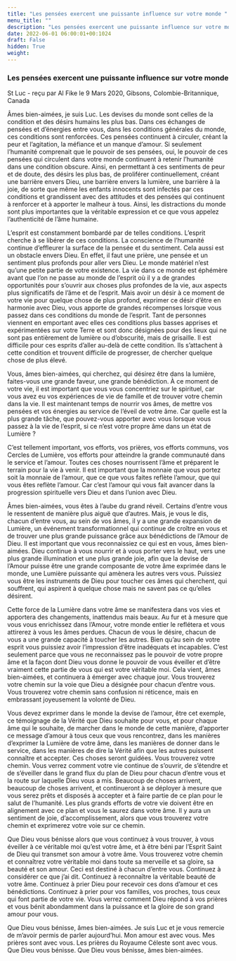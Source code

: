 ```yaml
---
title: "Les pensées exercent une puissante influence sur votre monde "
menu_title: ""
description: "Les pensées exercent une puissante influence sur votre monde "
date: 2022-06-01 06:00:01+00:1024
draft: False
hidden: True
weight:
---
```

### Les pensées exercent une puissante influence sur votre monde 

St Luc - reçu par Al Fike le 9 Mars 2020, Gibsons, Colombie-Britannique, Canada

Âmes bien-aimées, je suis Luc. Les devises du monde sont celles de la condition et des désirs humains les plus bas. Dans ces échanges de pensées et d’énergies entre vous, dans les conditions générales du monde, ces conditions sont renforcées. Ces pensées continuent à circuler, créant la peur et l’agitation, la méfiance et un manque d’amour. Si seulement l’humanité comprenait que le pouvoir de ses pensées, oui, le pouvoir de ces pensées qui circulent dans votre monde continuent à retenir l’humanité dans une condition obscure. Ainsi, en permettant à ces sentiments de peur et de doute, des désirs les plus bas, de proliférer continuellement, créant une barrière envers Dieu, une barrière envers la lumière, une barrière à la joie, de sorte que même les enfants innocents sont infectés par ces conditions et grandissent avec des attitudes et des pensées qui continuent à renforcer et à apporter le malheur à tous. Ainsi, les distractions du monde sont plus importantes que la véritable expression et ce que vous appelez l’authenticité de l’âme humaine.

L’esprit est constamment bombardé par de telles conditions. L’esprit cherche à se libérer de ces conditions. La conscience de l’humanité continue d’effleurer la surface de la pensée et du sentiment. Cela aussi est un obstacle envers Dieu. En effet, il faut une prière, une pensée et un sentiment plus profonds pour aller vers Dieu. Le monde matériel n’est qu’une petite partie de votre existence. La vie dans ce monde est éphémère avant que l’on ne passe au monde de l’esprit où il y a de grandes opportunités pour s’ouvrir aux choses plus profondes de la vie, aux aspects plus significatifs de l’âme et de l’esprit. Mais avoir un désir à ce moment de votre vie pour quelque chose de plus profond, exprimer ce désir d’être en harmonie avec Dieu, vous apporte de grandes récompenses lorsque vous passez dans ces conditions du monde de l’esprit. Tant de personnes viennent en emportant avec elles ces conditions plus basses apprises et expérimentées sur votre Terre et sont donc désignées pour des lieux qui ne sont pas entièrement de lumière ou d’obscurité, mais de grisaille. Il est difficile pour ces esprits d’aller au-delà de cette condition. Ils s’attachent à cette condition et trouvent difficile de progresser, de chercher quelque chose de plus élevé.

Vous, âmes bien-aimées, qui cherchez, qui désirez être dans la lumière, faites-vous une grande faveur, une grande bénédiction. À ce moment de votre vie, il est important que vous vous concentriez sur le spirituel, car vous avez eu vos expériences de vie de famille et de trouver votre chemin dans la vie. Il est maintenant temps de nourrir vos âmes, de mettre vos pensées et vos énergies au service de l’éveil de votre âme. Car quelle est la plus grande tâche, que pouvez-vous apporter avec vous lorsque vous passez à la vie de l’esprit, si ce n’est votre propre âme dans un état de Lumière ?

C’est tellement important, vos efforts, vos prières, vos efforts communs, vos Cercles de Lumière, vos efforts pour atteindre la grande communauté dans le service et l’amour. Toutes ces choses nourrissent l’âme et préparent le terrain pour la vie à venir. Il est important que la monnaie que vous portez soit la monnaie de l’amour, que ce que vous faites reflète l’amour, que qui vous êtes reflète l’amour. Car c’est l’amour qui vous fait avancer dans la progression spirituelle vers Dieu et dans l’union avec Dieu.

Âmes bien-aimées, vous êtes à l’aube du grand réveil. Certains d’entre vous le ressentent de manière plus aiguë que d’autres. Mais, je vous le dis, chacun d’entre vous, au sein de vos âmes, il y a une grande expansion de Lumière, un événement transformationnel qui continue de croître en vous et de trouver une plus grande puissance grâce aux bénédictions de l’Amour de Dieu. Il est important que vous reconnaissiez ce qui est en vous, âmes bien-aimées. Dieu continue à vous nourrir et à vous porter vers le haut, vers une plus grande illumination et une plus grande joie, afin que la devise de l’Amour puisse être une grande composante de votre âme exprimée dans le monde, une Lumière puissante qui amènera les autres vers vous. Puissiez vous être les instruments de Dieu pour toucher ces âmes qui cherchent, qui souffrent, qui aspirent à quelque chose mais ne savent pas ce qu’elles désirent.

Cette force de la Lumière dans votre âme se manifestera dans vos vies et apportera des changements, inattendus mais beaux. Au fur et à mesure que vous vous enrichissez dans l’Amour, votre monde entier le reflétera et vous attirerez à vous les âmes perdues. Chacun de vous le désire, chacun de vous a une grande capacité à toucher les autres. Bien qu’au sein de votre esprit vous puissiez avoir l’impression d’être inadéquats et incapables. C’est seulement parce que vous ne reconnaissez pas le pouvoir de votre propre âme et la façon dont Dieu vous donne le pouvoir de vous éveiller et d’être vraiment cette partie de vous qui est votre véritable moi. Cela vient, âmes bien-aimées, et continuera à émerger avec chaque jour. Vous trouverez votre chemin sur la voie que Dieu a désignée pour chacun d’entre vous. Vous trouverez votre chemin sans confusion ni réticence, mais en embrassant joyeusement la volonté de Dieu.

Vous devez exprimer dans le monde la devise de l’amour, être cet exemple, ce témoignage de la Vérité que Dieu souhaite pour vous, et pour chaque âme qui le souhaite, de marcher dans le monde de cette manière, d’apporter ce message d’amour à tous ceux que vous rencontrez, dans les manières d’exprimer la Lumière de votre âme, dans les manières de donner dans le service, dans les manières de dire la Vérité afin que les autres puissent connaître et accepter. Ces choses seront guidées. Vous trouverez votre chemin. Vous verrez comment votre vie continue de s’ouvrir, de s’étendre et de s’éveiller dans le grand flux du plan de Dieu pour chacun d’entre vous et la route sur laquelle Dieu vous a mis. Beaucoup de choses arrivent, beaucoup de choses arrivent, et continueront à se déployer à mesure que vous serez prêts et disposés à accepter et à faire partie de ce plan pour le salut de l’humanité. Les plus grands efforts de votre vie doivent être en alignement avec ce plan et vous le saurez dans votre âme. Il y aura un sentiment de joie, d’accomplissement, alors que vous trouverez votre chemin et exprimerez votre voie sur ce chemin.

Que Dieu vous bénisse alors que vous continuez à vous trouver, à vous éveiller à ce véritable moi qu’est votre âme, et à être béni par l’Esprit Saint de Dieu qui transmet son amour à votre âme. Vous trouverez votre chemin et connaîtrez votre véritable moi dans toute sa merveille et sa gloire, sa beauté et son amour. Ceci est destiné à chacun d’entre vous. Continuez à considérer ce que j’ai dit. Continuez à reconnaître la véritable beauté de votre âme. Continuez à prier Dieu pour recevoir ces dons d’amour et ces bénédictions. Continuez à prier pour vos familles, vos proches, tous ceux qui font partie de votre vie. Vous verrez comment Dieu répond à vos prières et vous bénit abondamment dans la puissance et la gloire de son grand amour pour vous.

Que Dieu vous bénisse, âmes bien-aimées. Je suis Luc et je vous remercie de m’avoir permis de parler aujourd’hui. Mon amour est avec vous. Mes prières sont avec vous. Les prières du Royaume Céleste sont avec vous. Que Dieu vous bénisse. Que Dieu vous bénisse, âmes bien-aimées.




